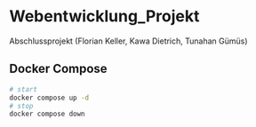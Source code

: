 # Webentwicklung_Projekt

Abschlussprojekt (Florian Keller, Kawa Dietrich, Tunahan Gümüs)

## Docker Compose

```sh
# start
docker compose up -d
# stop
docker compose down
```

